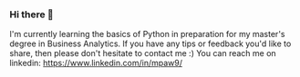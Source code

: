 ### Hi there 👋

I'm currently learning the basics of Python in preparation for my master's degree in Business Analytics.
If you have any tips or feedback you'd like to share, then please don't hesitate to contact me :)
You can reach me on linkedin: https://www.linkedin.com/in/mpaw9/


<!--
**Redd912/Redd912** is a ✨ _special_ ✨ repository because its `README.md` (this file) appears on your GitHub profile.

Here are some ideas to get you started:

- 🔭 I’m currently working on ...
- 🌱 I’m currently learning ...
- 👯 I’m looking to collaborate on ...
- 🤔 I’m looking for help with ...
- 💬 Ask me about ...
- 📫 How to reach me: ...
- 😄 Pronouns: ...
- ⚡ Fun fact: ...
-->
